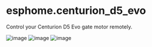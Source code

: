# esphome.centurion_d5_evo
Control your Centurion D5 Evo gate motor remotely.

![image](https://user-images.githubusercontent.com/2578772/235108951-1641731a-f6e1-4820-aed2-151d2f3613db.png)
![image](https://user-images.githubusercontent.com/2578772/235110652-488669bf-5666-442d-b943-e0f1c8ec7a24.png)
![image](https://user-images.githubusercontent.com/2578772/235110261-c4119b26-912b-457d-ac25-0ee016a8528b.png)
